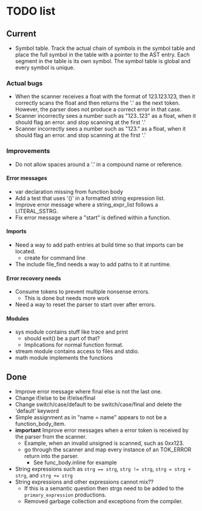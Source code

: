 # TODO list

## Current
* Symbol table. Track the actual chain of symbols in the symbol table and place the full symbol in the table with a pointer to the AST entry. Each segment in the table is its own symbol. The symbol table is global and every symbol is unique. 

### Actual bugs
* When the scanner receives a float with the format of 123.123.123, then it correctly scans the float and then returns the '.' as the next token. However, the parser does not produce a correct error in that case.
* Scanner incorrectly sees a number such as "123..123" as a float, when it should flag an error. and stop scanning at the first '.'
* Scanner incorrectly sees a number such as "123." as a float, when it should flag an error. and stop scanning at the first '.'


### Improvements
* Do not allow spaces around a '.' in a compound name or reference.

#### Error messages
* var declaration missing from function body
* Add a test that uses '()' in a formatted string expression list.
* Improve error message where a string_expr_list follows a LITERAL_SSTRG.
* Fix error message where a "start" is defined within a function.

#### Imports
* Need a way to add path entries at build time so that imports can be located.
  * create for command line
* The include file_find needs a way to add paths to it at runtime.

#### Error recovery needs 
* Consume tokens to prevent multiple nonsense errors.
  * This is done but needs more work
* Need a way to reset the parser to start over after errors.

#### Modules
* sys module contains stuff like trace and print
  * should exit() be a part of that?
  * Implications for normal function format.
* stream module contains access to files and stdio.
* math module implements the functions

## Done
* Improve error message where final else is not the last one.
* Change if/else to be if/else/final
* Change switch/case/default to be switch/case/final and delete the 'default' keyword
* Simple assignment as in "name = name" appears to not be a function_body_item.
* **important** Improve error messages when a error token is received by the parser from the scanner. 
  * Example, when an invalid unsigned is scanned, such as 0xx123.
  * go through the scanner and map every instance of an TOK_ERROR return into the parser.
    * See func_body.inline for example
* String expressions such as ``strg == strg``, ``strg != strg``, ``strg = strg + strg``, and ``strg += strg``
* String expressions and other expressions cannot mix??
  * If this is a semantic question then strgs need to be added to the ``primary_expression`` productions.
  * Removed garbage collection and exceptions from the compiler.


